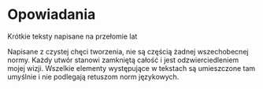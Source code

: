 # Opowiadania
Krótkie teksty napisane na przełomie lat

Napisane z czystej chęci tworzenia, nie są częścią żadnej wszechobecnej normy.
Każdy utwór stanowi zamkniętą całość i jest odzwierciedleniem mojej wizji.
Wszelkie elementy występujące w tekstach są umieszczone tam umyślnie i nie podlegają retuszom norm językowych. 
